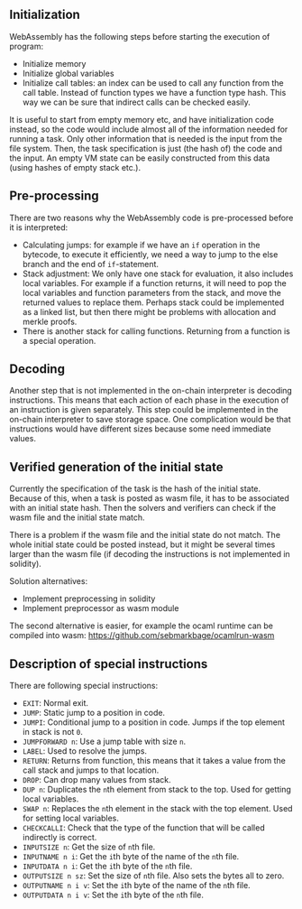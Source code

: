 ## Initialization

WebAssembly has the following steps before starting the execution of program:
* Initialize memory
* Initialize global variables
* Initialize call tables: an index can be used to call any function from the call table.
Instead of function types we have a function type hash. This way we can be sure that indirect calls can be checked easily.

It is useful to start from empty memory etc, and have initialization code instead, so the code would include almost all of the information needed for running a task. Only other information that is needed is the input from the file system. Then, the task specification is just (the hash of) the code and the input. An empty VM state can be easily constructed from this data (using hashes of empty stack etc.).

## Pre-processing

There are two reasons why the WebAssembly code is pre-processed before it is interpreted:
* Calculating jumps: for example if we have an `if` operation in the bytecode, to execute it efficiently, we need a way to jump to the else branch and the end of `if`-statement.
* Stack adjustment: We only have one stack for evaluation, it also includes local variables. For example if a function returns, it will need to pop the local variables and function parameters from the stack, and move the returned values to replace them. Perhaps stack could be implemented as a linked list, but then there might be problems with allocation and merkle proofs.
* There is another stack for calling functions. Returning from a function is a special operation.

## Decoding

Another step that is not implemented in the on-chain interpreter is decoding instructions. This means that each action of each phase in the execution of an instruction is given separately. This step could be implemented in the on-chain interpreter to save storage space. One complication would be that instructions would have different sizes because some need immediate values.

## Verified generation of the initial state

Currently the specification of the task is the hash of the initial state. Because of this, when a task is posted as wasm file, it has to be associated with an initial state hash. Then the solvers and verifiers can check if the wasm file and the initial state match.

There is a problem if the wasm file and the initial state do not match. The whole initial state could be posted instead, but it might be several times larger than the wasm file (if decoding the instructions is not implemented in solidity).

Solution alternatives:
* Implement preprocessing in solidity
* Implement preprocessor as wasm module

The second alternative is easier, for example the ocaml runtime can be compiled into wasm: https://github.com/sebmarkbage/ocamlrun-wasm

## Description of special instructions

There are following special instructions:
* `EXIT`: Normal exit.
* `JUMP`: Static jump to a position in code.
* `JUMPI`: Conditional jump to a position in code. Jumps if the top element in stack is not `0`.
* `JUMPFORWARD n`: Use a jump table with size `n`.
* `LABEL`: Used to resolve the jumps.
* `RETURN`: Returns from function, this means that it takes a value from the call stack and jumps to that location.
* `DROP`: Can drop many values from stack.
* `DUP n`: Duplicates the `n`th element from stack to the top. Used for getting local variables.
* `SWAP n`: Replaces the `n`th element in the stack with the top element. Used for setting local variables.
* `CHECKCALLI`: Check that the type of the function that will be called indirectly is correct.
* `INPUTSIZE n`: Get the size of `n`th file.
* `INPUTNAME n i`: Get the `i`th byte of the name of the `n`th file.
* `INPUTDATA n i`: Get the `i`th byte of the `n`th file.
* `OUTPUTSIZE n sz`: Set the size of `n`th file. Also sets the bytes all to zero.
* `OUTPUTNAME n i v`: Set the `i`th byte of the name of the `n`th file.
* `OUTPUTDATA n i v`: Set the `i`th byte of the `n`th file.
